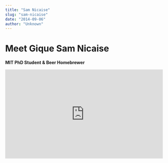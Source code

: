 ```yaml
---
title: "Sam Nicaise"
slug: "sam-nicaise"
date: "2014-09-06"
author: "Unknown"
---
```


# Meet Gique **Sam Nicaise**

**MIT PhD Student & Beer Homebrewer**

<div style="padding:56.25% 0 0 0;position:relative;"><iframe src="https://player.vimeo.com/video/105446359?h=0" style="position:absolute;top:0;left:0;width:100%;height:100%;" frameborder="0" allow="autoplay; fullscreen; picture-in-picture" allowfullscreen></iframe></div>
<script src="https://player.vimeo.com/api/player.js"></script>